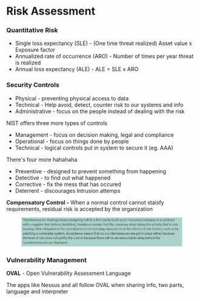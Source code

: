 # Risk Assessment

### Quantitative Risk

* Single loss expectancy (SLE) - (One time threat realized) Asset value x Exposure factor
* Annualized rate of occurrence (ARO) - Number of times per year threat is realized
* Annual loss expectancy (ALE) - ALE = SLE x ARO

### Security Controls

* Physical - preventing physical access to data
* Technical - Help avoid, detect, counter risk to our systems and info
* Administrative - focus on the people instead of dealing with the risk

NIST offers three more types of controls

* Management - focus on decision making, legal and compliance
* Operational - focus on things done by people
* Technical - logical controls put in system to secure it (eg. AAA)

There's four more hahahaha

* Preventive - designed to prevent something from happening
* Detective - to find out what happened
* Corrective - fix the mess that has occured
* Deterrent - discourages Intrusion attemps

**Compensatory Control -** When a normal control cannot staisfy requirements, residual risk is accepted by the organization&#x20;

<figure><img src="../../.gitbook/assets/image (17) (1).png" alt=""><figcaption></figcaption></figure>

### Vulnerability Management

**OVAL** - Open Vulnerability Assessment Language

The apps like Nessus and all follow OVAL when sharing info, two parts, language and interpreter

